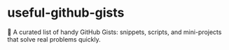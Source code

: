 # useful-github-gists
🔨 A curated list of handy GitHub Gists: snippets, scripts, and mini-projects that solve real problems quickly.
